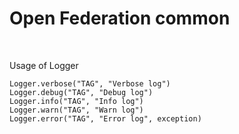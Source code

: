 # Open Federation common

<br>

Usage of Logger
```
Logger.verbose("TAG", "Verbose log")
Logger.debug("TAG", "Debug log")
Logger.info("TAG", "Info log")
Logger.warn("TAG", "Warn log")
Logger.error("TAG", "Error log", exception)
```